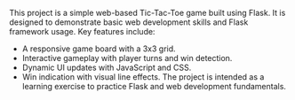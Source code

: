 This project is a simple web-based Tic-Tac-Toe game built using Flask. It is designed to demonstrate basic web development skills and Flask framework usage. 
Key features include:
- A responsive game board with a 3x3 grid.
- Interactive gameplay with player turns and win detection.
- Dynamic UI updates with JavaScript and CSS.
- Win indication with visual line effects.
The project is intended as a learning exercise to practice Flask and web development fundamentals.
